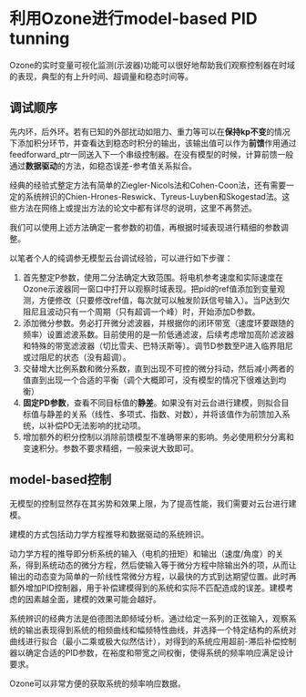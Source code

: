 # 利用Ozone进行model-based PID tunning

Ozone的实时变量可视化监测(示波器)功能可以很好地帮助我们观察控制器在时域的表现，典型的有上升时间、超调量和稳态时间等。

## 调试顺序

先内环，后外环。若有已知的外部扰动如阻力、重力等可以在**保持kp不变**的情况下添加积分环节，并查看达到稳态时积分的输出，该输出值可以作为**前馈**作用通过feedforward_ptr一同送入下一个串级控制器。在没有模型的时候，计算前馈一般通过**数据驱动**的方法，如稳态误差-参考值关系拟合。

经典的经验式整定方法有简单的Ziegler-Nicols法和Cohen-Coon法，还有需要一定的系统辨识的Chien-Hrones-Reswick、Tyreus-Luyben和Skogestad法。这些方法在网络上或提出方法的论文中都有详尽的说明，这里不再赘述。

我们可以使用上述方法确定一套参数的初值，再根据时域表现进行精细的参数调整。

以笔者个人的纯调参无模型云台调试经验，可以进行如下步骤：

1. 首先整定P参数，使用二分法确定大致范围。将电机参考速度和实际速度在Ozone示波器同一窗口中打开以观察时域表现。把pid的ref值添加到变量观测，方便修改（只要修改ref值，每次就可以触发阶跃信号输入）。当P达到欠阻尼且波动只有一个周期（只有超调一个峰）时，开始添加D参数。
2. 添加微分参数。务必打开微分滤波器，并根据你的闭环带宽（速度环要跟随的频率）设置滤波系数。目前使用的是一阶低通滤波，后续考虑增加高阶滤波器和特殊的带宽滤波器（切比雪夫、巴特沃斯等）。调节D参数至P进入临界阻尼或过阻尼的状态（没有超调）。
3. 交替增大比例系数和微分系数，直到出现不可控的微分抖动，然后减小两者的值直到出现一个合适的平衡（调个大概即可，没有模型的情况下很难达到均衡）
4. **固定PD参数**，查看不同目标值的**静差**。如果没有对云台进行建模，则拟合目标值与静差的关系（线性、多项式、指数、对数），并将该值作为前馈加入系统，以补偿PD无法影响的扰动项。
5. 增加额外的积分控制以消除前馈模型不准确带来的影响。务必使用积分分离和变速积分。参数不要求精细，一般来说大致即可。

## model-based控制

无模型的控制显然存在其劣势和效果上限，为了提高性能，我们需要对云台进行建模。

建模的方式包括动力学方程推导和数据驱动的系统辨识。

动力学方程的推导即分析系统的输入（电机的扭矩）和输出（速度/角度）的关系，得到系统动态的微分方程，然后使输入等于微分方程中除输出外的项，从而让输出的动态变为简单的一阶线性常微分方程，以最快的方式到达期望位置。此时再额外增加PID控制器，用于补偿建模得到的系统和实际不匹配造成的误差。建模考虑的因素越全面，建模的效果可能会越好。

系统辨识的经典方法是伯德图法即频域分析。通过给定一系列的正弦输入，观察系统的输出表现得到系统的相频曲线和幅频特性曲线，并选择一个特定结构的系统对曲线进行拟合（最小二乘或极大似然估计），对得到的系统应用超前-滞后补偿控制器以确定合适的PID参数，在裕度和带宽之间权衡，使得系统的频率响应满足设计要求。

Ozone可以非常方便的获取系统的频率响应数据。

